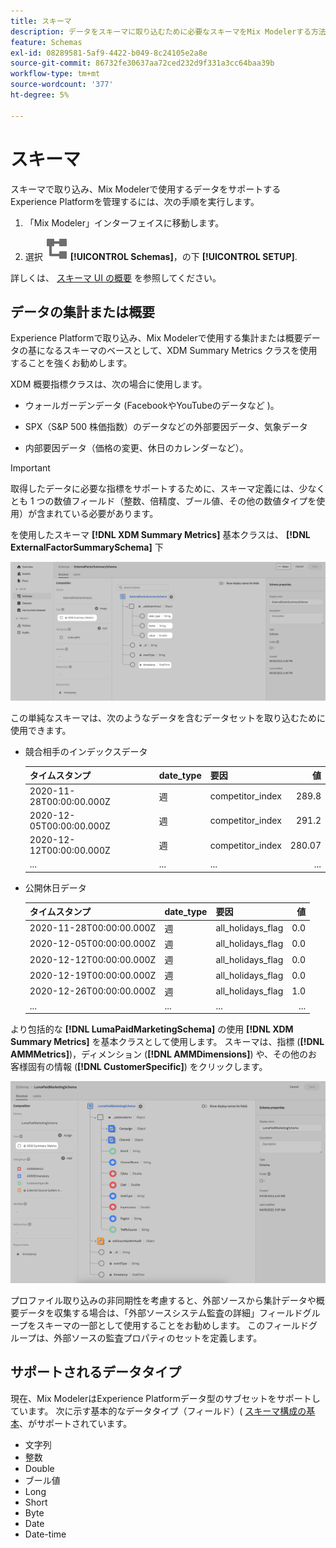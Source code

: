 ```yaml
---
title: スキーマ
description: データをスキーマに取り込むために必要なスキーマをMix Modelerする方法を説明します。
feature: Schemas
exl-id: 08289581-5af9-4422-b049-8c24105e2a8e
source-git-commit: 86732fe30637aa72ced232d9f331a3cc64baa39b
workflow-type: tm+mt
source-wordcount: '377'
ht-degree: 5%

---
```


# スキーマ

スキーマで取り込み、Mix Modelerで使用するデータをサポートするExperience Platformを管理するには、次の手順を実行します。

1. 「Mix Modeler」インターフェイスに移動します。

1. 選択 ![スキーマ](../assets/icons/Schemas.svg) **[!UICONTROL Schemas]**，の下 **[!UICONTROL SETUP]**.

詳しくは、 [スキーマ UI の概要](https://experienceleague.adobe.com/docs/experience-platform/xdm/ui/overview.htm?lang=ja) を参照してください。

## データの集計または概要

Experience Platformで取り込み、Mix Modelerで使用する集計または概要データの基になるスキーマのベースとして、XDM Summary Metrics クラスを使用することを強くお勧めします。

XDM 概要指標クラスは、次の場合に使用します。

- ウォールガーデンデータ (FacebookやYouTubeのデータなど )。

- SPX（S&amp;P 500 株価指数）のデータなどの外部要因データ、気象データ

- 内部要因データ（価格の変更、休日のカレンダーなど）。

>[!IMPORTANT]
>
>取得したデータに必要な指標をサポートするために、スキーマ定義には、少なくとも 1 つの数値フィールド（整数、倍精度、ブール値、その他の数値タイプを使用）が含まれている必要があります。

を使用したスキーマ **[!DNL XDM Summary Metrics]** 基本クラスは、 **[!DNL ExternalFactorSummarySchema]** 下

![外部要因スキーマ](../assets/external-factors-schema.png)

この単純なスキーマは、次のようなデータを含むデータセットを取り込むために使用できます。

- 競合相手のインデックスデータ

  | タイムスタンプ | date_type | 要因 | 値 |
  |---|---|---|--:|
  | 2020-11-28T00:00:00.000Z | 週 | competitor_index | 289.8 |
  | 2020-12-05T00:00:00.000Z | 週 | competitor_index | 291.2 |
  | 2020-12-12T00:00:00.000Z | 週 | competitor_index | 280.07 |
  | ... | ... | ... | ... |

- 公開休日データ

  | タイムスタンプ | date_type | 要因 | 値 |
  |---|---|---|--:|
  | 2020-11-28T00:00:00.000Z | 週 | all_holidays_flag | 0.0 |
  | 2020-12-05T00:00:00.000Z | 週 | all_holidays_flag | 0.0 |
  | 2020-12-12T00:00:00.000Z | 週 | all_holidays_flag | 0.0 |
  | 2020-12-19T00:00:00.000Z | 週 | all_holidays_flag | 0.0 |
  | 2020-12-26T00:00:00.000Z | 週 | all_holidays_flag | 1.0 |
  | ... | ... | ... | ... |


より包括的な **[!DNL LumaPaidMarketingSchema]** の使用 **[!DNL XDM Summary Metrics]** を基本クラスとして使用します。 スキーマは、指標 (**[!DNL AMMMetrics]**)，ディメンション (**[!DNL AMMDimensions]**) や、その他のお客様固有の情報 (**[!DNL CustomerSpecific]**) をクリックします。

![概要スキーマ](../assets/summary-schema.png)

プロファイル取り込みの非同期性を考慮すると、外部ソースから集計データや概要データを収集する場合は、「外部ソースシステム監査の詳細」フィールドグループをスキーマの一部として使用することをお勧めします。 このフィールドグループは、外部ソースの監査プロパティのセットを定義します。


## サポートされるデータタイプ

現在、Mix ModelerはExperience Platformデータ型のサブセットをサポートしています。 次に示す基本的なデータタイプ（フィールド）( [スキーマ構成の基本](https://experienceleague.adobe.com/docs/experience-platform/xdm/schema/composition.html?lang=en#data-type)、がサポートされています。

- 文字列
- 整数
- Double
- ブール値
- Long
- Short
- Byte
- Date
- Date-time
